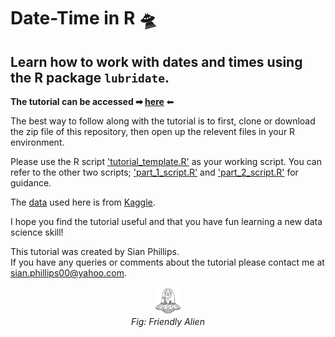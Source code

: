 # Date-Time in R 🛸      

## Learn how to work with dates and times using the R package `lubridate`.     

**The tutorial can be accessed ➡  [here](https://eddatascienceees.github.io/tutorial-sian-phillips/)** ⬅ 

The best way to follow along with the tutorial is to first, clone or download the zip file of this repository, then open up the relevent files in your R environment.  

Please use the R script ['tutorial_template.R'](https://github.com/sian-phillips/date-time-in-R-tutorial/blob/main/r_scripts/tutorial_template.R) as your working script. You can refer to the other two scripts; ['part_1_script.R'](https://github.com/sian-phillips/date-time-in-R-tutorial/blob/main/r_scripts/part_1_script.R) and ['part_2_script.R'](https://github.com/sian-phillips/date-time-in-R-tutorial/blob/main/r_scripts/part_2_script.R) for guidance. 

The [data](https://github.com/sian-phillips-1/date-time-tutorial-R/blob/main/ufo.csv) used here is from [Kaggle](https://www.kaggle.com/NUFORC/ufo-sightings).

I hope you find the tutorial useful and that you have fun learning a new data science skill! 

This tutorial was created by Sian Phillips.    
If you have any queries or comments about the tutorial please contact me at sian.phillips00@yahoo.com.

<p align="center">
  <img src="ufo_art.jpg" style="zoom:10%;" />
  <br>
  <em>Fig: Friendly Alien</em>
</p>      


